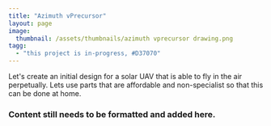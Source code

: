 ```yaml
---
title: "Azimuth vPrecursor"
layout: page
image:
  thumbnail: /assets/thumbnails/azimuth vprecursor drawing.png
tagg:
  - "this project is in-progress, #D37070"
---
```

Let's create an initial design for a solar UAV that is able to fly in the air perpetually. Lets use parts that are affordable and non-specialist so that this can be done at home.

### Content still needs to be formatted and added here.
